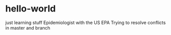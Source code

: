 # hello-world
just learning stuff
Epidemiologist with the US EPA
Trying to resolve conflicts in master and branch
